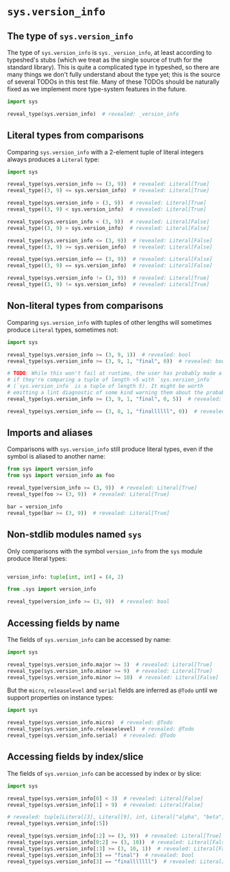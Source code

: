 # `sys.version_info`

## The type of `sys.version_info`

The type of `sys.version_info` is `sys._version_info`, at least according to typeshed's stubs (which
we treat as the single source of truth for the standard library). This is quite a complicated type
in typeshed, so there are many things we don't fully understand about the type yet; this is the
source of several TODOs in this test file. Many of these TODOs should be naturally fixed as we
implement more type-system features in the future.

```py
import sys

reveal_type(sys.version_info)  # revealed: _version_info
```

## Literal types from comparisons

Comparing `sys.version_info` with a 2-element tuple of literal integers always produces a `Literal`
type:

```py
import sys

reveal_type(sys.version_info >= (3, 9))  # revealed: Literal[True]
reveal_type((3, 9) <= sys.version_info)  # revealed: Literal[True]

reveal_type(sys.version_info > (3, 9))  # revealed: Literal[True]
reveal_type((3, 9) < sys.version_info)  # revealed: Literal[True]

reveal_type(sys.version_info < (3, 9))  # revealed: Literal[False]
reveal_type((3, 9) > sys.version_info)  # revealed: Literal[False]

reveal_type(sys.version_info <= (3, 9))  # revealed: Literal[False]
reveal_type((3, 9) >= sys.version_info)  # revealed: Literal[False]

reveal_type(sys.version_info == (3, 9))  # revealed: Literal[False]
reveal_type((3, 9) == sys.version_info)  # revealed: Literal[False]

reveal_type(sys.version_info != (3, 9))  # revealed: Literal[True]
reveal_type((3, 9) != sys.version_info)  # revealed: Literal[True]
```

## Non-literal types from comparisons

Comparing `sys.version_info` with tuples of other lengths will sometimes produce `Literal` types,
sometimes not:

```py
import sys

reveal_type(sys.version_info >= (3, 9, 1))  # revealed: bool
reveal_type(sys.version_info >= (3, 9, 1, "final", 0))  # revealed: bool

# TODO: While this won't fail at runtime, the user has probably made a mistake
# if they're comparing a tuple of length >5 with `sys.version_info`
# (`sys.version_info` is a tuple of length 5). It might be worth
# emitting a lint diagnostic of some kind warning them about the probable error?
reveal_type(sys.version_info >= (3, 9, 1, "final", 0, 5))  # revealed: bool

reveal_type(sys.version_info == (3, 8, 1, "finallllll", 0))  # revealed: Literal[False]
```

## Imports and aliases

Comparisons with `sys.version_info` still produce literal types, even if the symbol is aliased to
another name:

```py
from sys import version_info
from sys import version_info as foo

reveal_type(version_info >= (3, 9))  # revealed: Literal[True]
reveal_type(foo >= (3, 9))  # revealed: Literal[True]

bar = version_info
reveal_type(bar >= (3, 9))  # revealed: Literal[True]
```

## Non-stdlib modules named `sys`

Only comparisons with the symbol `version_info` from the `sys` module produce literal types:

```py path=package/__init__.py
```

```py path=package/sys.py
version_info: tuple[int, int] = (4, 2)
```

```py path=package/script.py
from .sys import version_info

reveal_type(version_info >= (3, 9))  # revealed: bool
```

## Accessing fields by name

The fields of `sys.version_info` can be accessed by name:

```py path=a.py
import sys

reveal_type(sys.version_info.major >= 3)  # revealed: Literal[True]
reveal_type(sys.version_info.minor >= 9)  # revealed: Literal[True]
reveal_type(sys.version_info.minor >= 10)  # revealed: Literal[False]
```

But the `micro`, `releaselevel` and `serial` fields are inferred as `@Todo` until we support
properties on instance types:

```py path=b.py
import sys

reveal_type(sys.version_info.micro)  # revealed: @Todo
reveal_type(sys.version_info.releaselevel)  # revealed: @Todo
reveal_type(sys.version_info.serial)  # revealed: @Todo
```

## Accessing fields by index/slice

The fields of `sys.version_info` can be accessed by index or by slice:

```py
import sys

reveal_type(sys.version_info[0] < 3)  # revealed: Literal[False]
reveal_type(sys.version_info[1] > 9)  # revealed: Literal[False]

# revealed: tuple[Literal[3], Literal[9], int, Literal["alpha", "beta", "candidate", "final"], int]
reveal_type(sys.version_info[:5])

reveal_type(sys.version_info[:2] >= (3, 9))  # revealed: Literal[True]
reveal_type(sys.version_info[0:2] >= (3, 10))  # revealed: Literal[False]
reveal_type(sys.version_info[:3] >= (3, 10, 1))  # revealed: Literal[False]
reveal_type(sys.version_info[3] == "final")  # revealed: bool
reveal_type(sys.version_info[3] == "finalllllll")  # revealed: Literal[False]
```
